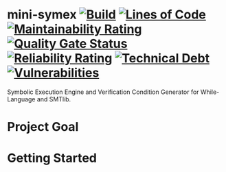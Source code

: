 # mini-symex [![Build](https://github.com/wadoon/mini-symex/actions/workflows/build.yml/badge.svg)](https://github.com/wadoon/mini-symex/actions/workflows/build.yml) [![Lines of Code](https://sonarcloud.io/api/project_badges/measure?project=wadoon_mini-symex&metric=ncloc)](https://sonarcloud.io/dashboard?id=wadoon_mini-symex) [![Maintainability Rating](https://sonarcloud.io/api/project_badges/measure?project=wadoon_mini-symex&metric=sqale_rating)](https://sonarcloud.io/dashboard?id=wadoon_mini-symex) [![Quality Gate Status](https://sonarcloud.io/api/project_badges/measure?project=wadoon_mini-symex&metric=alert_status)](https://sonarcloud.io/dashboard?id=wadoon_mini-symex) [![Reliability Rating](https://sonarcloud.io/api/project_badges/measure?project=wadoon_mini-symex&metric=reliability_rating)](https://sonarcloud.io/dashboard?id=wadoon_mini-symex) [![Technical Debt](https://sonarcloud.io/api/project_badges/measure?project=wadoon_mini-symex&metric=sqale_index)](https://sonarcloud.io/dashboard?id=wadoon_mini-symex) [![Vulnerabilities](https://sonarcloud.io/api/project_badges/measure?project=wadoon_mini-symex&metric=vulnerabilities)](https://sonarcloud.io/dashboard?id=wadoon_mini-symex)


Symbolic Execution Engine and Verification Condition Generator for 
While-Language and SMTlib. 

# Project Goal

# Getting Started